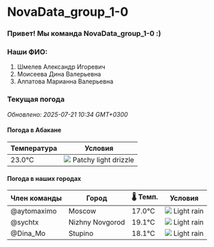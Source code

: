# NovaData_group_1-0
### Привет! Мы команда NovaData_group_1-0 :)

### Наши ФИО:
1. Шмелев Александр Игоревич
2. Моисеева Дина Валерьевна
3. Алпатова Марианна Валерьевна

### Текущая погода
<!-- WEATHER:START -->
_Обновлено: 2025-07-21 10:34 GMT+0300_

#### Погода в Абакане

| Температура | Условия |
|-------------|----------|
| 23.0°C     | ![](https://cdn.weatherapi.com/weather/64x64/day/263.png) Patchy light drizzle |

#### Погода в наших городах

| Член команды  | Город               | 🌡️ Темп.  | Условия          |
|---------------|---------------------|-----------|--------------------|
| @aytomaximo    | Moscow              |   17.0°C | ![](https://cdn.weatherapi.com/weather/64x64/day/296.png) Light rain   |
| @sychtx        | Nizhny Novgorod     |   19.1°C | ![](https://cdn.weatherapi.com/weather/64x64/day/296.png) Light rain   |
| @Dina_Mo       | Stupino             |   18.1°C | ![](https://cdn.weatherapi.com/weather/64x64/day/296.png) Light rain   |

<!-- WEATHER:END -->
